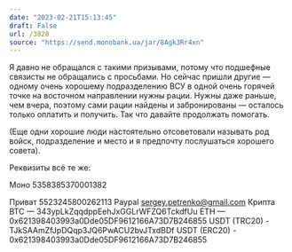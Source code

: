 ```yaml
---
date: "2023-02-21T15:13:45"
draft: False
url: /3828
source: "https://send.monobank.ua/jar/8Agk3Rr4xn"
---
```


Я давно не обращался с такими призывами, потому что подшефные связисты не обращались с просьбами. Но сейчас пришли другие — одному очень хорошему подразделению ВСУ в одной очень горячей точке на восточном направлении нужны рации. Нужны даже раньше, чем вчера, поэтому сами рации найдены и забронированы — осталось только оплатить и получить. Так что давайте продолжать помогать.

(Еще одни хорошие люди настоятельно отсоветовали называть род войск, подразделение и место и я предпочту послушаться хорошего совета).

Реквизиты всё те же:

Моно 5358385370001382

Приват 5523245800262113
Paypal sergey.petrenko@gmail.com
Крипта 
BTC — 343ypLkZqqdppEehJxGGLrWFZQ6TckdfUu
ETH — 0x621398403993a0Dde05DF9612166A73D7B246855
USDT (TRC20) - TJkSAAmZfJpDQqp3JQ6PwACU2bvJTxdBDf
USDT (ERC20) - 0x621398403993a0Dde05DF9612166A73D7B246855
